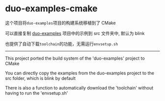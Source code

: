 # duo-examples-cmake
这个项目将`duo-examples`项目的构建系统移植到了 CMake

可以直接复制 [duo-examples](https://github.com/milkv-duo/duo-examples) 项目中的示例到 src 文件夹中, 默认为 blink

也提供了自动下载`toolchain`的功能，无需运行`envsetup.sh`

---

This project ported the build system of the 'duo-examples' project to CMake

You can directly copy the examples from the duo-examples project to the src folder, which is blink by default

There is also a function to automatically download the 'toolchain' without having to run the 'envsetup.sh'